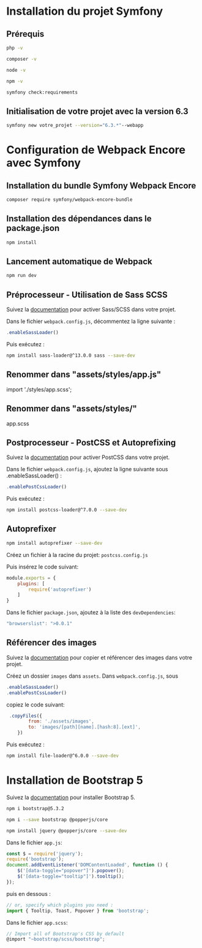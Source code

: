 # Installation du projet Symfony
## Prérequis 
```bash
php -v
```
```bash
composer -v
```
```bash
node -v
```
```bash
npm -v
```
```bash
symfony check:requirements
```
## Initialisation de votre projet avec la version 6.3
```bash
symfony new votre_projet --version="6.3.*"--webapp
```

# Configuration de Webpack Encore avec Symfony

## Installation du bundle Symfony Webpack Encore
```bash
composer require symfony/webpack-encore-bundle
```
## Installation des dépendances dans le package.json
```bash
npm install
```
## Lancement automatique de Webpack
```bash
npm run dev
```
## Préprocesseur - Utilisation de Sass SCSS
Suivez la [documentation](https://symfony.com/doc/current/frontend/encore/css-preprocessors.html) pour activer Sass/SCSS dans votre projet.

Dans le fichier `webpack.config.js`, décommentez la ligne suivante : 
```javascript
.enableSassLoader() 
```
Puis exécutez : 
```bash
npm install sass-loader@^13.0.0 sass --save-dev
```
## Renommer dans "assets/styles/app.js"
import './styles/app.scss';

## Renommer dans "assets/styles/"
app.scss

## Postprocesseur - PostCSS et Autoprefixing
Suivez la [documentation](https://symfony.com/doc/current/frontend/encore/postcss.html) pour activer PostCSS dans votre projet.

Dans le fichier `webpack.config.js`, ajoutez la ligne suivante sous .enableSassLoader() :
```javascript
.enablePostCssLoader()
```
Puis exécutez :
```bash
npm install postcss-loader@^7.0.0 --save-dev
```

## Autoprefixer
```bash
npm install autoprefixer --save-dev
```
Créez un fichier à la racine du projet:
 `postcss.config.js`

Puis insérez le code suivant:
```javascript
module.exports = {
    plugins: [
        require('autoprefixer')
    ]
}
```
Dans le fichier `package.json`, ajoutez à la liste des `devDependencies`:
```javascript
"browserslist": ">0.0.1"
```
## Référencer des images
Suivez la [documentation](https://symfony.com/doc/current/frontend/encore/copy-files.html#referencing-image-files-from-a-template) pour copier et référencer des images dans votre projet.

Créez un dossier `images` dans `assets`.
Dans `webpack.config.js`, sous 
```javascript
.enableSassLoader()
.enablePostCssLoader()
```
copiez le code suivant:
```javascript
 .copyFiles({
        from: './assets/images',
        to: 'images/[path][name].[hash:8].[ext]',
    })
```
Puis exécutez : 
```bash
npm install file-loader@^6.0.0 --save-dev
```
# Installation de Bootstrap 5
Suivez la [documentation](https://symfony.com/doc/current/frontend/encore/bootstrap.html) pour installer Bootstrap 5.

```bash
npm i bootstrap@5.3.2
```
```bash
npm i --save bootstrap @popperjs/core
```
```bash
npm install jquery @popperjs/core --save-dev
```

Dans le fichier `app.js`:  
```javascript
const $ = require('jquery');
require('bootstrap');
document.addEventListener('DOMContentLoaded', function () {
    $('[data-toggle="popover"]').popover();
    $('[data-toggle="tooltip"]').tooltip();
});
```
puis en dessous :
```javascript
// or, specify which plugins you need :
import { Tooltip, Toast, Popover } from 'bootstrap';
```
Dans le fichier `app.scss`:  
```javascript
// Import all of Bootstrap's CSS by default
@import "~bootstrap/scss/bootstrap";
```
